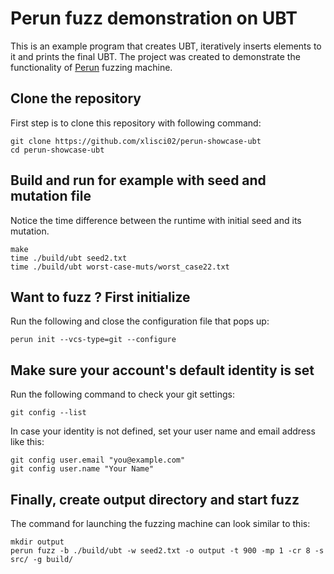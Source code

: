 # Perun fuzz demonstration on UBT

This is an example program that creates UBT, iteratively inserts elements to it and prints the final UBT.  The project was created to demonstrate the functionality of [Perun](https://github.com/xlisci02/perun) fuzzing machine. 


## Clone the repository
First step is to clone this repository with following command:

    git clone https://github.com/xlisci02/perun-showcase-ubt
	cd perun-showcase-ubt

## Build and run for example with seed and mutation file
Notice the time difference between the runtime with initial seed and its mutation.

	make
	time ./build/ubt seed2.txt
	time ./build/ubt worst-case-muts/worst_case22.txt

## Want to fuzz ? First initialize

Run the following and close the configuration file that pops up:

	perun init --vcs-type=git --configure

## Make sure your account's default identity is set
Run the following command to check your git settings:

	git config --list

In case your identity is not defined, set your user name and email address like this:

	git config user.email "you@example.com"
	git config user.name "Your Name"

## Finally, create output directory and start fuzz
The command for launching the fuzzing machine can look similar to this:

	mkdir output
	perun fuzz -b ./build/ubt -w seed2.txt -o output -t 900 -mp 1 -cr 8 -s src/ -g build/

